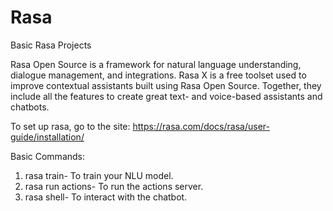 # Rasa
Basic Rasa Projects

Rasa Open Source is a framework for natural language understanding, dialogue management, and integrations. Rasa X is a free toolset used to improve contextual assistants built using Rasa Open Source. Together, they include all the features to create great text- and voice-based assistants and chatbots.

To set up rasa, go to the site: https://rasa.com/docs/rasa/user-guide/installation/

Basic Commands:
  1. rasa train- To train your NLU model.
  2. rasa run actions- To run the actions server.
  3. rasa shell- To interact with the chatbot.
